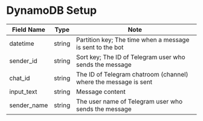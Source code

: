 # DynamoDB Setup
  
| Field Name    | Type          | Note |
| ------------- | ------------- | ------------- |
| datetime      | string        | Partition key; The time when a message is sent to the bot |
| sender_id     | string        | Sort key; The ID of Telegram user who sends the message |
| chat_id       | string        | The ID of Telegram chatroom (channel) where the message is sent |
| input_text    | string        | Message content |
| sender_name   | string        | The user name of Telegram user who sends the message |
